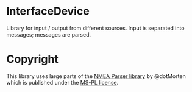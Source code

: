 InterfaceDevice
=========

Library for input / output from different sources. Input is separated into messages; messages are parsed.

# Copyright
This library uses large parts of the [NMEA Parser library](https://github.com/dotMorten/NmeaParser) by @dotMorten which is published under the [MS-PL license](https://opensource.org/licenses/MS-PL).